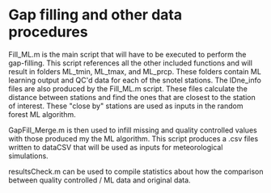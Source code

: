 # Gap filling and other data procedures

Fill_ML.m is the main script that will have to be executed to perform the gap-filling. This script references all the other included functions and will result in folders ML_tmin, ML_tmax, and ML_prcp. These folders contain ML learning output and QC'd data for each of the snotel stations. The IDne_info files are also produced by the Fill_ML.m script. These files calculate the distance between stations and find the ones that are closest to the station of interest. These "close by" stations are used as inputs in the random forest ML algorithm. 

GapFill_Merge.m is then used to infill missing and quality controlled values with those produced my the ML algorithm. This script produces a .csv files written to dataCSV that will be used as inputs for meteorological simulations.

resultsCheck.m can be used to compile statistics about how the comparison between quality controlled / ML data and original data. 












